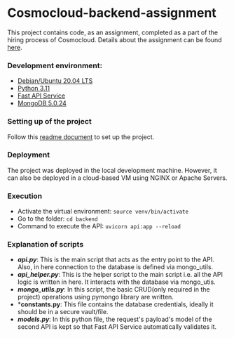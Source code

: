 # Cosmocloud-backend-assignment
This project contains code, as an assignment, completed as a part of the hiring process of Cosmocloud. Details about the assignment can be found [here](https://github.com/Chanpreet-Singh/Cosmocloud-backend-assignment/blob/main/Assignment%20Task.pdf).

### Development environment:
- [Debian/Ubuntu 20.04 LTS](https://releases.ubuntu.com/focal/ "Debian/Ubuntu 20.04 LTS")
- [Python 3.11](https://www.python.org/downloads/release/python-3117/)
- [Fast API Service](https://fastapi.tiangolo.com/ "Fast API Service")
- [MongoDB 5.0.24](https://www.mongodb.com/docs/v5.0/release-notes/5.0/)

### Setting up of the project
Follow this [readme document](https://github.com/Chanpreet-Singh/Cosmocloud-backend-assignment/blob/main/Project%20Setup/Readme%20for%20setup.md) to set up the project.

### Deployment
The project was deployed in the local development machine. However, it can also be deployed in a cloud-based VM using NGINX or Apache Servers.

### Execution
- Activate the virtual environment: `source venv/bin/activate`
- Go to the folder: `cd backend`<br>
- Command to execute the API: `uvicorn api:app --reload`

### Explanation of scripts
- ***api.py***: This is the main script that acts as the entry point to the API. Also, in here connection to the database is defined via mongo_utils.
- ***api_helper.py***: This is the helper script to the main script i.e. all the API logic is written in here. It interacts with the database via mongo_utis.
- ***mongo_utils.py***: In this script, the basic CRUD(only required in the project) operations using pymongo library are written.
- ***constants.py**: This file contains the database credentials, ideally it should be in a secure vault/file. 
- ***models.py***: In this python file, the request's payload's model of the second API is kept so that Fast API Service automatically validates it.
